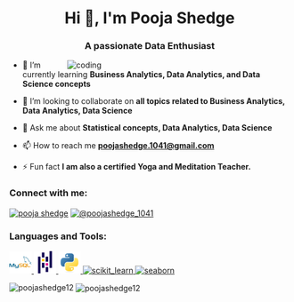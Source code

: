 <h1 align="center">Hi 👋, I'm Pooja Shedge</h1>
<h3 align="center">A passionate Data Enthusiast</h3>
<img align = "Right" alt ="coding" width ="400" src = "![image](https://github.com/poojashedge12/Pooja-Shedge/assets/110235823/c1ce0d8a-a31b-4641-8d55-113f7bb63adc)
">

- 🌱 I’m currently learning **Business Analytics, Data Analytics, and Data Science concepts**

- 👯 I’m looking to collaborate on **all topics related to Business Analytics, Data Analytics, Data Science**

- 💬 Ask me about **Statistical concepts, Data Analytics, Data Science**

- 📫 How to reach me **poojashedge.1041@gmail.com**

- ⚡ Fun fact **I am also a certified Yoga and Meditation Teacher.**

<h3 align="left">Connect with me:</h3>
<p align="left">
<a href="https://linkedin.com/in/pooja shedge" target="blank"><img align="center" src="https://raw.githubusercontent.com/rahuldkjain/github-profile-readme-generator/master/src/images/icons/Social/linked-in-alt.svg" alt="pooja shedge" height="30" width="40" /></a>
<a href="https://www.hackerrank.com/@poojashedge_1041" target="blank"><img align="center" src="https://raw.githubusercontent.com/rahuldkjain/github-profile-readme-generator/master/src/images/icons/Social/hackerrank.svg" alt="@poojashedge_1041" height="30" width="40" /></a>
</p>

<h3 align="left">Languages and Tools:</h3>
<p align="left"> <a href="https://www.mysql.com/" target="_blank" rel="noreferrer"> <img src="https://raw.githubusercontent.com/devicons/devicon/master/icons/mysql/mysql-original-wordmark.svg" alt="mysql" width="40" height="40"/> </a> <a href="https://pandas.pydata.org/" target="_blank" rel="noreferrer"> <img src="https://raw.githubusercontent.com/devicons/devicon/2ae2a900d2f041da66e950e4d48052658d850630/icons/pandas/pandas-original.svg" alt="pandas" width="40" height="40"/> </a> <a href="https://www.python.org" target="_blank" rel="noreferrer"> <img src="https://raw.githubusercontent.com/devicons/devicon/master/icons/python/python-original.svg" alt="python" width="40" height="40"/> </a> <a href="https://scikit-learn.org/" target="_blank" rel="noreferrer"> <img src="https://upload.wikimedia.org/wikipedia/commons/0/05/Scikit_learn_logo_small.svg" alt="scikit_learn" width="40" height="40"/> </a> <a href="https://seaborn.pydata.org/" target="_blank" rel="noreferrer"> <img src="https://seaborn.pydata.org/_images/logo-mark-lightbg.svg" alt="seaborn" width="40" height="40"/> </a> </p>

<p><img align="left" src="https://github-readme-stats.vercel.app/api/top-langs?username=poojashedge12&show_icons=true&locale=en&layout=compact" alt="poojashedge12" /></p>

<p>&nbsp;<img align="center" src="https://github-readme-stats.vercel.app/api?username=poojashedge12&show_icons=true&locale=en" alt="poojashedge12" /></p>
